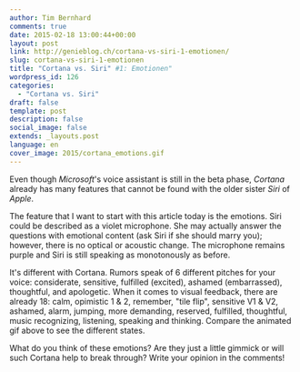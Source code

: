 ```yaml
---
author: Tim Bernhard
comments: true
date: 2015-02-18 13:00:44+00:00
layout: post
link: http://genieblog.ch/cortana-vs-siri-1-emotionen/
slug: cortana-vs-siri-1-emotionen
title: "Cortana vs. Siri" #1: Emotionen"
wordpress_id: 126
categories:
  - "Cortana vs. Siri"
draft: false
template: post
description: false
social_image: false
extends: _layouts.post
language: en
cover_image: 2015/cortana_emotions.gif
---
```


Even though _Microsoft_'s voice assistant is still in the beta phase, _Cortana_ already has many features that cannot be found with the older sister _Siri_ of _Apple_.

The feature that I want to start with this article today is the emotions.
Siri could be described as a violet microphone.
She may actually answer the questions with emotional content (ask Siri if she should marry you); however, there is no optical or acoustic change.
The microphone remains purple and Siri is still speaking as monotonously as before.

It's different with Cortana.
Rumors speak of 6 different pitches for your voice: considerate, sensitive, fulfilled (excited), ashamed (embarrassed), thoughtful, and apologetic.
When it comes to visual feedback, there are already 18: calm, opimistic 1 & 2, remember, "tile flip", sensitive V1 & V2, ashamed, alarm, jumping, more demanding, reserved, fulfilled, thoughtful, music recognizing, listening, speaking and thinking.
Compare the animated gif above to see the different states.

What do you think of these emotions? Are they just a little gimmick or will such Cortana help to break through? Write your opinion in the comments!

